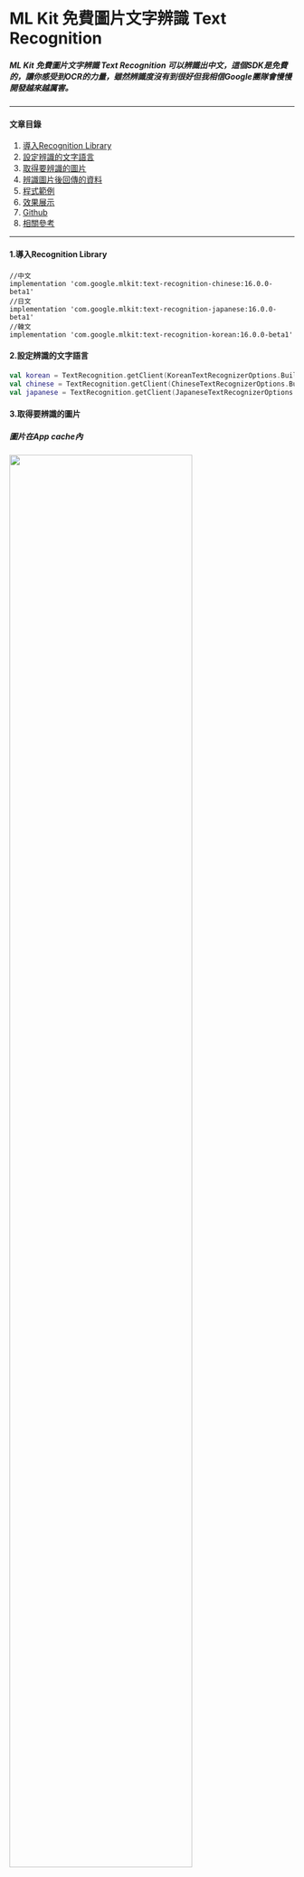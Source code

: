 # ML Kit 免費圖片文字辨識  Text Recognition

##### ML Kit 免費圖片文字辨識  Text Recognition 可以辨識出中文，這個SDK是免費的，讓你感受到OCR的力量，雖然辨識度沒有到很好但我相信Google團隊會慢慢開發越來越厲害。

---

#### 文章目錄
<ol>
	<li><a href="#a">導入Recognition Library</a></li>
    <li><a href="#b">設定辨識的文字語言</a></li>
    <li><a href="#c">取得要辨識的圖片</a></li>
    <li><a href="#d">辨識圖片後回傳的資料</a></li>
    <li><a href="#e">程式範例</a></li>
	<li><a href="#f">效果展示</a></li>
	<li><a href="#g">Github</a></li>
	<li><a href="#h">相關參考</a></li>
</ol>

---

<a id="a"></a>
#### 1.導入Recognition Library
```Gradle
//中文
implementation 'com.google.mlkit:text-recognition-chinese:16.0.0-beta1'
//日文
implementation 'com.google.mlkit:text-recognition-japanese:16.0.0-beta1'
//韓文
implementation 'com.google.mlkit:text-recognition-korean:16.0.0-beta1'
```

<a id="b"></a>
#### 2.設定辨識的文字語言
```Kotlin
val korean = TextRecognition.getClient(KoreanTextRecognizerOptions.Builder().build())
val chinese = TextRecognition.getClient(ChineseTextRecognizerOptions.Builder().build())
val japanese = TextRecognition.getClient(JapaneseTextRecognizerOptions.Builder().build())
```

<a id="c"></a>
#### 3.取得要辨識的圖片
##### 圖片在App cache內
<a href="https://badgameshow.com/fly/wp-content/uploads/2021/10/擷取.png"><img src="https://badgameshow.com/fly/wp-content/uploads/2021/10/擷取.png" width="80%"/></a>
##### a.取得Uri
```Kotlin
//取得檔案
val file = File(cacheDir, "chinese.png")
val uri = file.toUri()
//轉成InputImage
val image = InputImage.fromFilePath(this, uri)
```

##### b.取得Bitmap
```Kotlin
//取得檔案
val file = File(cacheDir, "chinese.png")
val bitmap = BitmapFactory.decodeFile(file.path)
//轉成InputImage
val image = InputImage.fromBitmap(bitmap, 0)
```


<a id="d"></a>
#### 4.辨識圖片後回傳的資料
```Kotlin
chinese.process(image)
    .addOnSuccessListener { visionText ->
        Log.e("success", visionText.text)
    }
    .addOnFailureListener { e ->
        Log.e("failure", e.message.toString())
    }
```

<a id="e"></a>
#### 5.程式範例
```Kotlin
package com.example.recognizetext

import android.graphics.BitmapFactory
import android.os.Bundle
import android.util.Log
import androidx.appcompat.app.AppCompatActivity
import com.google.mlkit.vision.common.InputImage
import com.google.mlkit.vision.text.TextRecognition
import com.google.mlkit.vision.text.TextRecognizer
import com.google.mlkit.vision.text.chinese.ChineseTextRecognizerOptions
import com.google.mlkit.vision.text.japanese.JapaneseTextRecognizerOptions
import com.google.mlkit.vision.text.korean.KoreanTextRecognizerOptions
import java.io.File

class MainActivity : AppCompatActivity() {

    override fun onCreate(savedInstanceState: Bundle?) {
        super.onCreate(savedInstanceState)
        setContentView(R.layout.activity_main)

        val korean = TextRecognition.getClient(KoreanTextRecognizerOptions.Builder().build())
        val chinese = TextRecognition.getClient(ChineseTextRecognizerOptions.Builder().build())
        val japanese = TextRecognition.getClient(JapaneseTextRecognizerOptions.Builder().build())

        //中文
        getText(chinese, File(cacheDir, "chinese.png"))
        //日文
        getText(japanese, File(cacheDir, "japanese.png"))
        //韓文
        getText(korean, File(cacheDir, "korean.png"))
        //英文
        getText(chinese, File(cacheDir, "english.png"))
    }

    private fun getText(textRecognizer: TextRecognizer, file: File) {
        val bitmap = BitmapFactory.decodeFile(file.path)
        val image = InputImage.fromBitmap(bitmap, 0)
        textRecognizer.process(image)
            .addOnSuccessListener { visionText ->
                Log.e("success", visionText.text)
            }
            .addOnFailureListener { e ->
                Log.e("failure", e.message.toString())
            }
    }
}
```
<a id="f"></a>
#### 6.效果展示
<a href="https://badgameshow.com/fly/wp-content/uploads/2021/10/擷取-1.png"><img src="https://badgameshow.com/fly/wp-content/uploads/2021/10/擷取-1.png" width="80%"/></a>


<a id="g"></a>
#### 7.Github
[ML Kit 免費圖片文字辨識  Text Recognition  Github](https://github.com/MuHongWeiWei/RecognizeTextDemo)

<a id="h"></a>
#### 8.相關參考
[https://developers.google.com/ml-kit/vision/text-recognition/v2](https://developers.google.com/ml-kit/vision/text-recognition/v2 "https://developers.google.com/ml-kit/vision/text-recognition/v2")

[https://developers.google.com/ml-kit/vision/text-recognition/v2/languages](https://developers.google.com/ml-kit/vision/text-recognition/v2/languages "https://developers.google.com/ml-kit/vision/text-recognition/v2/languages")

[https://developers.google.com/ml-kit/vision/text-recognition/v2/android](https://developers.google.com/ml-kit/vision/text-recognition/v2/android "https://developers.google.com/ml-kit/vision/text-recognition/v2/android")


